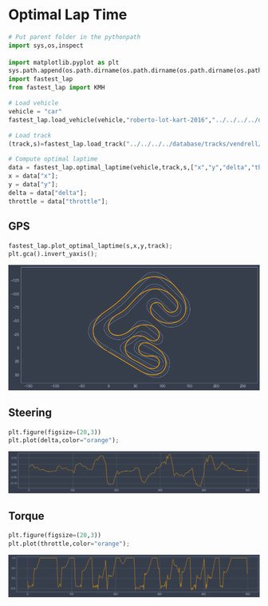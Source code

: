 # Optimal Lap Time


```python
# Put parent folder in the pythonpath
import sys,os,inspect

import matplotlib.pyplot as plt
sys.path.append(os.path.dirname(os.path.dirname(os.path.dirname(os.path.abspath(inspect.getfile(inspect.currentframe()))))))
import fastest_lap
from fastest_lap import KMH
```

```python
# Load vehicle
vehicle = "car"
fastest_lap.load_vehicle(vehicle,"roberto-lot-kart-2016","../../../../database/vehicles/kart/roberto-lot-kart-2016.xml");
```


```python
# Load track
(track,s)=fastest_lap.load_track("../../../../database/tracks/vendrell/vendrell.xml","catalunya");
```


```python
# Compute optimal laptime
data = fastest_lap.optimal_laptime(vehicle,track,s,["x","y","delta","throttle"]);
x = data["x"];
y = data["y"];
delta = data["delta"];
throttle = data["throttle"];
```

## GPS


```python
fastest_lap.plot_optimal_laptime(s,x,y,track);
plt.gca().invert_yaxis();
```


    
![png](output_6_0.png)
    


## Steering


```python
plt.figure(figsize=(20,3))
plt.plot(delta,color="orange");
```


    
![png](output_8_0.png)
    


## Torque


```python
plt.figure(figsize=(20,3))
plt.plot(throttle,color="orange");
```


    
![png](output_10_0.png)
    



```python

```
